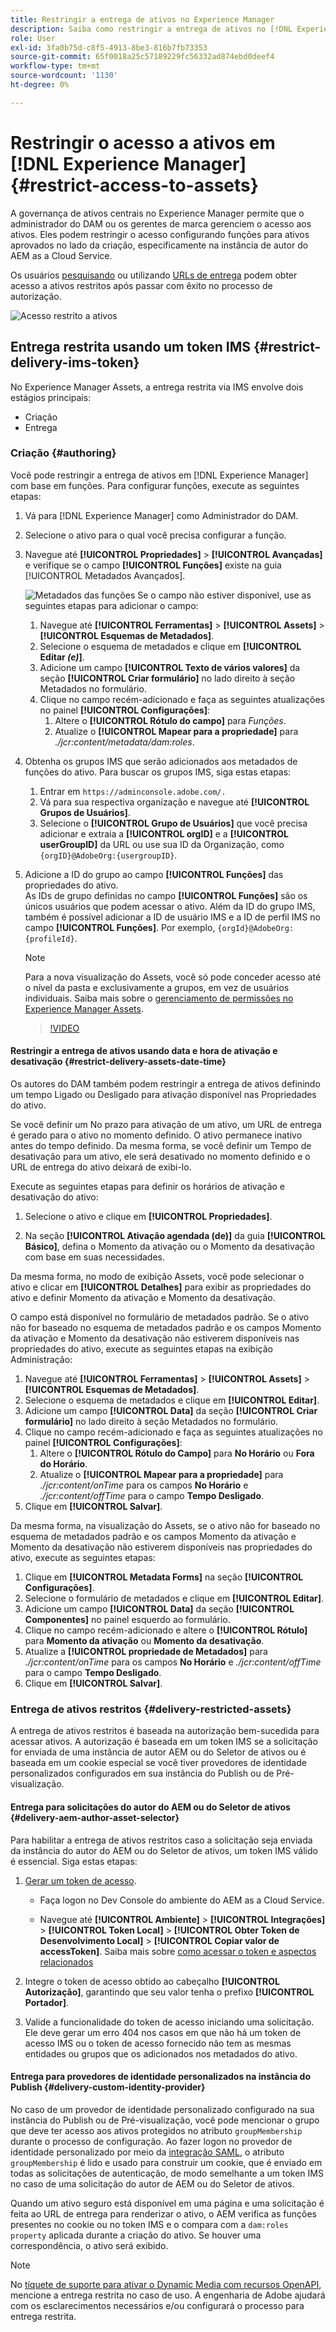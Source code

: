 ```yaml
---
title: Restringir a entrega de ativos no Experience Manager
description: Saiba como restringir a entrega de ativos no [!DNL Experience Manager].
role: User
exl-id: 3fa0b75d-c8f5-4913-8be3-816b7fb73353
source-git-commit: 65f0018a25c57189229fc56332ad874ebd0deef4
workflow-type: tm+mt
source-wordcount: '1130'
ht-degree: 0%

---
```


# Restringir o acesso a ativos em [!DNL Experience Manager] {#restrict-access-to-assets}

A governança de ativos centrais no Experience Manager permite que o administrador do DAM ou os gerentes de marca gerenciem o acesso aos ativos. Eles podem restringir o acesso configurando funções para ativos aprovados no lado da criação, especificamente na instância de autor do AEM as a Cloud Service.

Os usuários [pesquisando](search-assets-api.md) ou utilizando [URLs de entrega](deliver-assets-apis.md) podem obter acesso a ativos restritos após passar com êxito no processo de autorização.

![Acesso restrito a ativos](/help/assets/assets/restricted-access.png)

## Entrega restrita usando um token IMS {#restrict-delivery-ims-token}

No Experience Manager Assets, a entrega restrita via IMS envolve dois estágios principais:

* Criação  
* Entrega

### Criação   {#authoring}

Você pode restringir a entrega de ativos em [!DNL Experience Manager] com base em funções. Para configurar funções, execute as seguintes etapas:

1. Vá para [!DNL Experience Manager] como Administrador do DAM.
1. Selecione o ativo para o qual você precisa configurar a função.
1. Navegue até **[!UICONTROL Propriedades]** > **[!UICONTROL Avançadas]** e verifique se o campo **[!UICONTROL Funções]** existe na guia [!UICONTROL Metadados Avançados].

   ![Metadados das funções](/help/assets/assets/roles_metadata.jpg)
Se o campo não estiver disponível, use as seguintes etapas para adicionar o campo:

   1. Navegue até **[!UICONTROL Ferramentas]** > **[!UICONTROL Assets]** > **[!UICONTROL Esquemas de Metadados]**.
   1. Selecione o esquema de metadados e clique em **[!UICONTROL Editar _(e)_]**.
   1. Adicione um campo **[!UICONTROL Texto de vários valores]** da seção **[!UICONTROL Criar formulário]** no lado direito à seção Metadados no formulário.
   1. Clique no campo recém-adicionado e faça as seguintes atualizações no painel **[!UICONTROL Configurações]**:
      1. Altere o **[!UICONTROL Rótulo do campo]** para _Funções_.
      1. Atualize o **[!UICONTROL Mapear para a propriedade]** para _./jcr:content/metadata/dam:roles_.

1. Obtenha os grupos IMS que serão adicionados aos metadados de funções do ativo. Para buscar os grupos IMS, siga estas etapas:
   1. Entrar em `https://adminconsole.adobe.com/.`
   1. Vá para sua respectiva organização e navegue até **[!UICONTROL Grupos de Usuários]**.
   1. Selecione o **[!UICONTROL Grupo de Usuários]** que você precisa adicionar e extraia a **[!UICONTROL orgID]** e a **[!UICONTROL userGroupID]** da URL ou use sua ID da Organização, como `{orgID}@AdobeOrg:{usergroupID}`.

1. Adicione a ID do grupo ao campo **[!UICONTROL Funções]** das propriedades do ativo. <br>
As IDs de grupo definidas no campo **[!UICONTROL Funções]** são os únicos usuários que podem acessar o ativo. Além da ID do grupo IMS, também é possível adicionar a ID de usuário IMS e a ID de perfil IMS no campo **[!UICONTROL Funções]**. Por exemplo, `{orgId}@AdobeOrg:{profileId}`.

   >[!NOTE]
   >
   >Para a nova visualização do Assets, você só pode conceder acesso até o nível da pasta e exclusivamente a grupos, em vez de usuários individuais. Saiba mais sobre o [gerenciamento de permissões no Experience Manager Assets](https://experienceleague.adobe.com/en/docs/experience-manager-assets-essentials/help/get-started-admins/folder-access/manage-permissions).

   >[!VIDEO](https://video.tv.adobe.com/v/3427429)

#### Restringir a entrega de ativos usando data e hora de ativação e desativação {#restrict-delivery-assets-date-time}

Os autores do DAM também podem restringir a entrega de ativos definindo um tempo Ligado ou Desligado para ativação disponível nas Propriedades do ativo.

Se você definir um No prazo para ativação de um ativo, um URL de entrega é gerado para o ativo no momento definido. O ativo permanece inativo antes do tempo definido. Da mesma forma, se você definir um Tempo de desativação para um ativo, ele será desativado no momento definido e o URL de entrega do ativo deixará de exibi-lo.

Execute as seguintes etapas para definir os horários de ativação e desativação do ativo:

1. Selecione o ativo e clique em **[!UICONTROL Propriedades]**.

1. Na seção **[!UICONTROL Ativação agendada (de)]** da guia **[!UICONTROL Básico]**, defina o Momento da ativação ou o Momento da desativação com base em suas necessidades.

Da mesma forma, no modo de exibição Assets, você pode selecionar o ativo e clicar em **[!UICONTROL Detalhes]** para exibir as propriedades do ativo e definir Momento da ativação e Momento da desativação.

O campo está disponível no formulário de metadados padrão. Se o ativo não for baseado no esquema de metadados padrão e os campos Momento da ativação e Momento da desativação não estiverem disponíveis nas propriedades do ativo, execute as seguintes etapas na exibição Administração:

1. Navegue até **[!UICONTROL Ferramentas]** > **[!UICONTROL Assets]** > **[!UICONTROL Esquemas de Metadados]**.
1. Selecione o esquema de metadados e clique em **[!UICONTROL Editar]**.
1. Adicione um campo **[!UICONTROL Data]** da seção **[!UICONTROL Criar formulário]** no lado direito à seção Metadados no formulário.
1. Clique no campo recém-adicionado e faça as seguintes atualizações no painel **[!UICONTROL Configurações]**:
   1. Altere o **[!UICONTROL Rótulo do Campo]** para **No Horário** ou **Fora do Horário**.
   1. Atualize o **[!UICONTROL Mapear para a propriedade]** para _./jcr:content/onTime_ para os campos **No Horário** e _./jcr:content/offTime_ para o campo **Tempo Desligado**.
1. Clique em **[!UICONTROL Salvar]**.

Da mesma forma, na visualização do Assets, se o ativo não for baseado no esquema de metadados padrão e os campos Momento da ativação e Momento da desativação não estiverem disponíveis nas propriedades do ativo, execute as seguintes etapas:

1. Clique em **[!UICONTROL Metadata Forms]** na seção **[!UICONTROL Configurações]**.
1. Selecione o formulário de metadados e clique em **[!UICONTROL Editar]**.
1. Adicione um campo **[!UICONTROL Data]** da seção **[!UICONTROL Componentes]** no painel esquerdo ao formulário.
1. Clique no campo recém-adicionado e altere o **[!UICONTROL Rótulo]** para **Momento da ativação** ou **Momento da desativação**.
1. Atualize a **[!UICONTROL propriedade de Metadados]** para _./jcr:content/onTime_ para os campos **No Horário** e _./jcr:content/offTime_ para o campo **Tempo Desligado**.
1. Clique em **[!UICONTROL Salvar]**.



### Entrega de ativos restritos {#delivery-restricted-assets}

A entrega de ativos restritos é baseada na autorização bem-sucedida para acessar ativos. A autorização é baseada em um token IMS se a solicitação for enviada de uma instância de autor AEM ou do Seletor de ativos ou é baseada em um cookie especial se você tiver provedores de identidade personalizados configurados em sua instância do Publish ou de Pré-visualização.

#### Entrega para solicitações do autor do AEM ou do Seletor de ativos {#delivery-aem-author-asset-selector}

Para habilitar a entrega de ativos restritos caso a solicitação seja enviada da instância do autor do AEM ou do Seletor de ativos, um token IMS válido é essencial. Siga estas etapas:

1. [Gerar um token de acesso](https://experienceleague.adobe.com/docs/experience-manager-cloud-service/content/implementing/developing/generating-access-tokens-for-server-side-apis.html?lang=en#generating-the-access-token).
   * Faça logon no Dev Console do ambiente do AEM as a Cloud Service.

   * Navegue até **[!UICONTROL Ambiente]** > **[!UICONTROL Integrações]** > **[!UICONTROL Token Local]** > **[!UICONTROL Obter Token de Desenvolvimento Local]** > **[!UICONTROL Copiar valor de accessToken]**. Saiba mais sobre [como acessar o token e aspectos relacionados](https://experienceleague.adobe.com/docs/experience-manager-cloud-service/content/implementing/developing/generating-access-tokens-for-server-side-apis.html?lang=en#generating-the-access-token)

1. Integre o token de acesso obtido ao cabeçalho **[!UICONTROL Autorização]**, garantindo que seu valor tenha o prefixo **[!UICONTROL Portador]**.

1. Valide a funcionalidade do token de acesso iniciando uma solicitação. Ele deve gerar um erro 404 nos casos em que não há um token de acesso IMS ou o token de acesso fornecido não tem as mesmas entidades ou grupos que os adicionados nos metadados do ativo.

#### Entrega para provedores de identidade personalizados na instância do Publish {#delivery-custom-identity-provider}

No caso de um provedor de identidade personalizado configurado na sua instância do Publish ou de Pré-visualização, você pode mencionar o grupo que deve ter acesso aos ativos protegidos no atributo `groupMembership` durante o processo de configuração. Ao fazer logon no provedor de identidade personalizado por meio da [integração SAML](https://experienceleague.adobe.com/en/docs/experience-manager-learn/cloud-service/authentication/saml-2-0), o atributo `groupMembership` é lido e usado para construir um cookie, que é enviado em todas as solicitações de autenticação, de modo semelhante a um token IMS no caso de uma solicitação do autor de AEM ou do Seletor de ativos.

Quando um ativo seguro está disponível em uma página e uma solicitação é feita ao URL de entrega para renderizar o ativo, o AEM verifica as funções presentes no cookie ou no token IMS e o compara com a `dam:roles property` aplicada durante a criação do ativo. Se houver uma correspondência, o ativo será exibido.

>[!NOTE]
>
> No [tíquete de suporte para ativar o Dynamic Media com recursos OpenAPI](/help/assets/dynamic-media-open-apis-overview.md#how-to-enable-the-dynamic-media-with-openapi-capabilities), mencione a entrega restrita no caso de uso. A engenharia de Adobe ajudará com os esclarecimentos necessários e/ou configurará o processo para entrega restrita.
